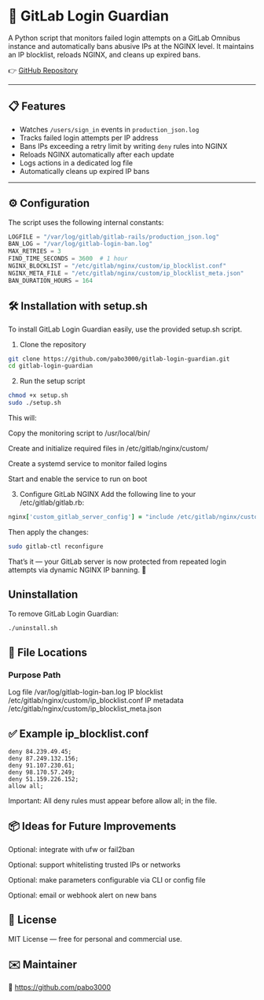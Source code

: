 # 🔐 GitLab Login Guardian

A Python script that monitors failed login attempts on a GitLab Omnibus instance and automatically bans abusive IPs at the NGINX level. It maintains an IP blocklist, reloads NGINX, and cleans up expired bans.

👉 [GitHub Repository](https://github.com/pabo3000/gitlab-login-guardian)

---

## 📋 Features

- Watches `/users/sign_in` events in `production_json.log`
- Tracks failed login attempts per IP address
- Bans IPs exceeding a retry limit by writing `deny` rules into NGINX
- Reloads NGINX automatically after each update
- Logs actions in a dedicated log file
- Automatically cleans up expired IP bans

---

## ⚙️ Configuration

The script uses the following internal constants:

```python
LOGFILE = "/var/log/gitlab/gitlab-rails/production_json.log"
BAN_LOG = "/var/log/gitlab-login-ban.log"
MAX_RETRIES = 3
FIND_TIME_SECONDS = 3600  # 1 hour
NGINX_BLOCKLIST = "/etc/gitlab/nginx/custom/ip_blocklist.conf"
NGINX_META_FILE = "/etc/gitlab/nginx/custom/ip_blocklist_meta.json"
BAN_DURATION_HOURS = 164
```

## 🛠 Installation with setup.sh
To install GitLab Login Guardian easily, use the provided setup.sh script.

1. Clone the repository

```bash
git clone https://github.com/pabo3000/gitlab-login-guardian.git
cd gitlab-login-guardian
```
2. Run the setup script

```bash
chmod +x setup.sh
sudo ./setup.sh
```

This will:

Copy the monitoring script to /usr/local/bin/

Create and initialize required files in /etc/gitlab/nginx/custom/

Create a systemd service to monitor failed logins

Start and enable the service to run on boot

3. Configure GitLab NGINX
Add the following line to your /etc/gitlab/gitlab.rb:

```ruby
nginx['custom_gitlab_server_config'] = "include /etc/gitlab/nginx/custom/ip_blocklist.conf;"
```

Then apply the changes:

```bash
sudo gitlab-ctl reconfigure
```

That’s it — your GitLab server is now protected from repeated login attempts via dynamic NGINX IP banning. 💪

## Uninstallation

To remove GitLab Login Guardian:

```bash
./uninstall.sh
```

## 📁 File Locations

### Purpose	Path
Log file	/var/log/gitlab-login-ban.log
IP blocklist	/etc/gitlab/nginx/custom/ip_blocklist.conf
IP metadata	/etc/gitlab/nginx/custom/ip_blocklist_meta.json

## ✅ Example ip_blocklist.conf

```nginx
deny 84.239.49.45;
deny 87.249.132.156;
deny 91.107.230.61;
deny 98.170.57.249;
deny 51.159.226.152;
allow all;
```

Important: All deny rules must appear before allow all; in the file.

## 📦 Ideas for Future Improvements

Optional: integrate with ufw or fail2ban

Optional: support whitelisting trusted IPs or networks

Optional: make parameters configurable via CLI or config file

Optional: email or webhook alert on new bans

## 🧾 License

MIT License — free for personal and commercial use.

## ✉️ Maintainer

🐙 https://github.com/pabo3000

